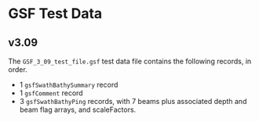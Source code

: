 # GSF Test Data

## v3.09

The `GSF_3_09_test_file.gsf` test data file contains the following records, in order.

* 1 `gsfSwathBathySummary` record
* 1 `gsfComment` record
* 3 `gsfSwathBathyPing` records, with 7 beams plus associated depth and beam flag arrays, and scaleFactors.
